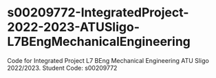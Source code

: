 # s00209772-IntegratedProject-2022-2023-ATUSligo-L7BEngMechanicalEngineering
Code for Integrated Project L7 BEng Mechanical Engineering ATU Sligo 2022/2023. Student Code: s00209772
